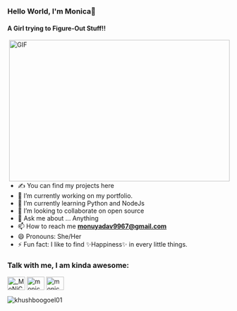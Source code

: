 ### Hello World, I'm Monica👋
<h4>A Girl trying to Figure-Out Stuff!!</h4>

<img align="right" alt="GIF" src="https://user-images.githubusercontent.com/45056329/123519045-9ebd3200-d6c6-11eb-8edb-40102e28e19a.gif?raw=true" width="500" height="320" />

- ✍ You can find my projects here
- 🔭 I’m currently working on my portfolio.
- 🌱 I’m currently learning Python and NodeJs
- 👯 I’m looking to collaborate on open source
- 💬 Ask me about ... Anything
- 📫 How to reach me **monuyadav9967@gmail.com**
- 😄 Pronouns: She/Her
- ⚡ Fun fact: I like to find ✨Happiness✨ in every little things.


### Talk with me, I am kinda awesome:
<p align="left">
<a href="https://twitter.com/_MoNiCa_MoNiC" target="blank"><img align="center" src="https://cdn.jsdelivr.net/npm/simple-icons@3.0.1/icons/twitter.svg" alt="_MoNiCa_MoNiC" height="30" width="40" /></a> 
<a href="https://www.linkedin.com/in/monica-yadav-monic/" target="blank"><img align="center" src="https://cdn.jsdelivr.net/npm/simple-icons@3.0.1/icons/linkedin.svg" alt="monica-yadav-monic" height="30" width="40" /></a>
<a href="https://www.instagram.com/monica_yadhuwanshi_/" target="blank"><img align="center" src="https://cdn.jsdelivr.net/npm/simple-icons@3.0.1/icons/instagram.svg" alt="monica_yadhuwanshi_" height="30" width="40" /></a>
<!--<a href="https://www.youtube.com/c/khushboo goel" target="blank"><img align="center" src="https://cdn.jsdelivr.net/npm/simple-icons@3.0.1/icons/youtube.svg" alt="khushboo goel" height="30" width="40" /></a>-->
</p>
<p align="left"> <img src="https://komarev.com/ghpvc/?username=Monica-Yadav&label=Profile%20views&color=b04c4c&style=plastic" alt="khushboogoel01" /> </p>
<!--
**Monica-Yadav/Monica-Yadav** is a ✨ _special_ ✨ repository because its `README.md` (this file) appears on your GitHub profile.
<p><img align="left" src="https://github-readme-stats.vercel.app/api/top-langs?username=Monica-Yadav&show_icons=true&locale=en&layout=compact" alt="khushboogoel01" /></p>

Here are some ideas to get you started:

- 🔭 I’m currently working on ...
- 🌱 I’m currently learning ...
- 👯 I’m looking to collaborate on ...
- 🤔 I’m looking for help with ...
- 💬 Ask me about ...
- 📫 How to reach me: ...
- 😄 Pronouns: ...
- ⚡ Fun fact: ...
-->
